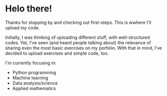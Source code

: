 # Helo there!

Thanks for stopping by and checking out first-steps. This is wwhere I'll upload my code.

Initially, I was thinking of uploading different stuff, with well-structured codes. Yet, I've seen (and heard people talking about) the relevance of sharing even the most basic exercises on my porfolio. With that in mind, I've decided to upload exercises and simple code, too.

I'm currently focusing in:

* Python programming
* Machine learning
* Data analysis/science
* Applied mathematics
